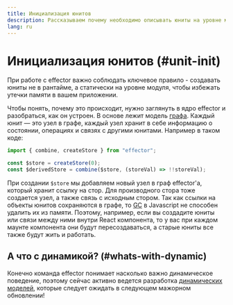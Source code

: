 ```yaml
---
title: Инициализация юнитов
description: Рассказываем почему необходимо описывать юниты на уровне модуля статически, а не создавать их в рантайме.
lang: ru
---
```


# Инициализация юнитов (#unit-init)

При работе с effector важно соблюдать ключевое правило - создавать юниты не в рантайме, а статически на уровне модуля, чтобы избежать утечки памяти в вашем приложении.

Чтобы понять, почему это происходит, нужно заглянуть в ядро effector и разобраться, как он устроен. В основе лежит модель [графа](https://ru.wikipedia.org/wiki/%D0%A2%D0%B5%D0%BE%D1%80%D0%B8%D1%8F_%D0%B3%D1%80%D0%B0%D1%84%D0%BE%D0%B2). Каждый юнит — это узел в графе, каждый узел хранит в себе информацию о состоянии, операциях и связях с другими юнитами. Например в таком коде:

```ts
import { combine, createStore } from "effector";

const $store = createStore(0);
const $derivedStore = combine($store, (storeVal) => !!storeVal);
```

При создании `$store` мы добавляем новый узел в граф effector'а, который хранит ссылку на стор. Для производного стора тоже создается узел, а также связь с исходным стором. Так как ссылки на объекты юнитов сохраняются в графе, то [GC](https://javascript.info/garbage-collection) в Javascript не способен удалить их из памяти. Поэтому, например, если вы создадите юниты или связи между ними внутри React компонента, то у вас при каждом маунте компонента они будут пересоздаваться, а старые юниты все также будут жить и работать.

## А что с динамикой? (#whats-with-dynamic)

Конечно команда effector понимает насколько важно динамическое поведение, поэтому сейчас активно ведется разработка [динамических моделей](/ru/essentials/dynamic-models), которые следует ожидать в следующем мажорном обновлении!
